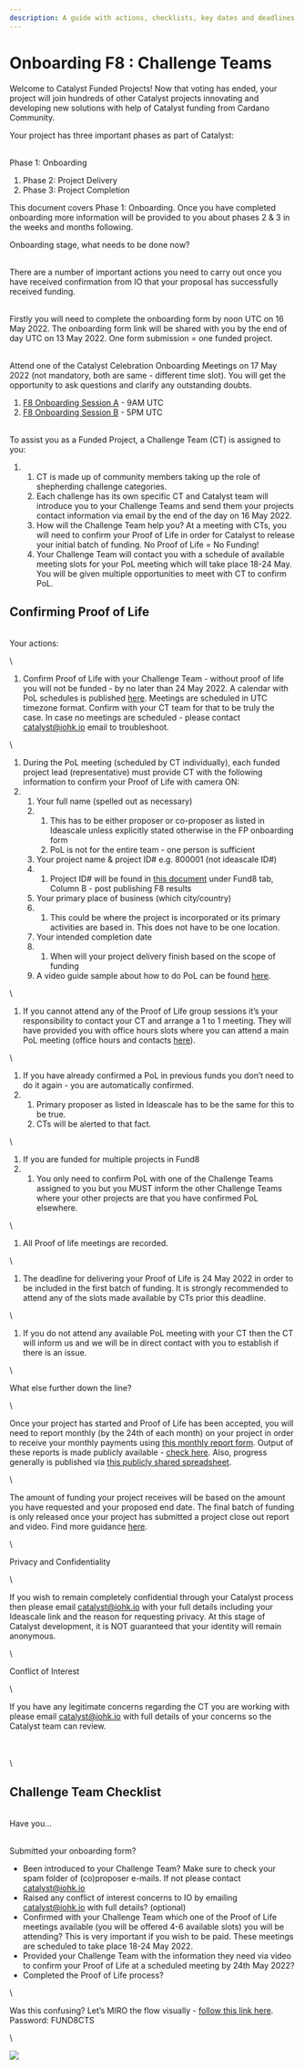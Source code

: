 ```yaml
---
description: A guide with actions, checklists, key dates and deadlines
---
```


# Onboarding F8 : Challenge Teams

Welcome to Catalyst Funded Projects! Now that voting has ended, your project will join hundreds of other Catalyst projects innovating and developing new solutions with help of Catalyst funding from Cardano Community.&#x20;

Your project has three important phases as part of Catalyst:

\
Phase 1: Onboarding&#x20;

1. Phase 2: Project Delivery
2. Phase 3: Project Completion

This document covers Phase 1: Onboarding. Once you have completed onboarding more information will be provided to you about phases 2 & 3 in the weeks and months following.

Onboarding stage, what needs to be done now?&#x20;

\
There are a number of important actions you need to carry out once you have received confirmation from IO that your proposal has successfully received funding.&#x20;

\
Firstly you will need to complete the onboarding form by noon UTC on 16 May 2022. The onboarding form link will be shared with you by the end of day UTC on 13 May 2022. One form submission = one funded project.

\
Attend one of the Catalyst Celebration Onboarding Meetings on 17 May 2022 (not mandatory, both are same - different time slot). You will get the opportunity to ask questions and clarify any outstanding doubts.&#x20;

1. [F8 Onboarding Session A](https://bit.ly/F8-Onboarding-A) - 9AM UTC
2. [F8 Onboarding Session B](https://bit.ly/F8-Onboarding-B) - 5PM UTC

\
To assist you as a Funded Project, a Challenge Team (CT) is assigned to you:&#x20;

1.
   1. CT is made up of community members taking up the role of shepherding challenge categories.&#x20;
   2. Each challenge has its own specific CT and Catalyst team will introduce you to your Challenge Teams and send them your projects contact information via email by the end of the day on 16 May 2022.
   3. How will the Challenge Team help you? At a meeting with CTs, you will need to confirm your Proof of Life in order for Catalyst to release your initial batch of funding. No Proof of Life = No Funding!
   4. Your Challenge Team will contact you with a schedule of available meeting slots for your PoL meeting which will take place 18-24 May. You will be given multiple opportunities to meet with CT to confirm PoL.

## Confirming Proof of Life&#x20;

\
Your actions:

\


1. Confirm Proof of Life with your Challenge Team - without proof of life you will not be funded - by no later than 24 May 2022. A calendar with PoL schedules is published [here](https://docs.google.com/spreadsheets/u/2/d/1bIZHfNYeSJSSpSXfpDG9Ny4f6Gm9aTOexL1DuqJfwgU/edit). Meetings are scheduled in UTC timezone format. Confirm with your CT team for that to be truly the case. In case no meetings are scheduled - please contact [catalyst@iohk.io](mailto:catalyst@iohk.io) email to troubleshoot.&#x20;

\


1. During the PoL meeting (scheduled by CT individually), each funded project lead (representative) must provide CT with the following information to confirm your Proof of Life with camera ON:
2.
   1. Your full name (spelled out as necessary)&#x20;
   2.
      1. This has to be either proposer or co-proposer as listed in Ideascale unless explicitly stated otherwise in the FP onboarding form
      2. PoL is not for the entire team - one person is sufficient
   3. Your project name & project ID# e.g. 800001 (not ideascale ID#)
   4.
      1. Project ID# will be found in [this document](https://bit.ly/FundedProjectsReporting) under Fund8 tab, Column B - post publishing F8 results
   5. Your primary place of business (which city/country)&#x20;
   6.
      1. This could be where the project is incorporated or its primary activities are based in. This does not have to be one location.&#x20;
   7. Your intended completion date
   8.
      1. When will your project delivery finish based on the scope of funding
   9. A video guide sample about how to do PoL can be found [here](https://drive.google.com/drive/u/2/folders/15935ULjwPPHj-Ktzn3Gdai\_MPuK3K3Tb?pli=1).

\


1. If you cannot attend any of the Proof of Life group sessions it’s your responsibility to contact your CT and arrange a 1 to 1 meeting. They will have provided you with office hours slots where you can attend a main PoL meeting (office hours and contacts [here](https://docs.google.com/spreadsheets/u/2/d/1bIZHfNYeSJSSpSXfpDG9Ny4f6Gm9aTOexL1DuqJfwgU/edit)).

\


1. If you have already confirmed a PoL in previous funds you don’t need to do it again - you are automatically confirmed.
2.
   1. Primary proposer as listed in Ideascale has to be the same for this to be true.&#x20;
   2. CTs will be alerted to that fact.

\


1. If you are funded for multiple projects in Fund8
2.
   1. You only need to confirm PoL with one of the Challenge Teams assigned to you but you MUST inform the other Challenge Teams where your other projects are that you have confirmed PoL elsewhere.&#x20;

\


1. All Proof of life meetings are recorded.

\


1. The deadline for delivering your Proof of Life is 24 May 2022 in order to be included in the first batch of funding. It is strongly recommended to attend any of the slots made available by CTs prior this deadline.&#x20;

\


1. If you do not attend any available PoL meeting with your CT then the CT will inform us and we will be in direct contact with you to establish if there is an issue.&#x20;

\


What else further down the line?

\


Once your project has started and Proof of Life has been accepted, you will need to report monthly (by the 24th of each month) on your project in order to receive your monthly payments using [this monthly report form](https://bit.ly/CatalystMonthlyReport). Output of these reports is made publicly available - [check here](https://bit.ly/Funded-Projects-Reports). Also, progress generally is published via [this publicly shared spreadsheet](https://bit.ly/FundedProjectsReporting).&#x20;

\


The amount of funding your project receives will be based on the amount you have requested and your proposed end date. The final batch of funding is only released once your project has submitted a project close out report and video. Find more guidance [here](https://drive.google.com/drive/folders/1SSW2afDX5w30aTZYF3p7o7rLUep7v0TJ). &#x20;

\


Privacy and Confidentiality&#x20;

\


If you wish to remain completely confidential through your Catalyst process then please email [catalyst@iohk.io](mailto:catalyst@iohk.io) with your full details including your Ideascale link and the reason for requesting privacy. At this stage of Catalyst development, it is NOT guaranteed that your identity will remain anonymous.&#x20;

\


Conflict of Interest&#x20;

\


If you have any legitimate concerns regarding the CT you are working with please email [catalyst@iohk.io](mailto:catalyst@iohk.io) with full details of your concerns so the Catalyst team can review.

\
\
\


## Challenge Team Checklist

\
Have you…

\
Submitted your onboarding form?

* Been introduced to your Challenge Team? Make sure to check your spam folder of (co)proposer e-mails. If not please contact [catalyst@iohk.io](mailto:catalyst@iohk.io)
* Raised any conflict of interest concerns to IO by emailing [catalyst@iohk.io](mailto:catalyst@iohk.io) with full details? (optional)
* Confirmed with your Challenge Team which one of the Proof of Life meetings available (you will be offered 4-6 available slots) you will be attending? This is very important if you wish to be paid. These meetings are scheduled to take place 18-24 May 2022.
* Provided your Challenge Team with the information they need via video to confirm your Proof of Life at a scheduled meeting by 24th May 2022?&#x20;
* Completed the Proof of Life process?

\


Was this confusing? Let’s MIRO the flow visually - [follow this link here](https://miro.com/app/board/uXjVO4r7A\_c=/?share\_link\_id=197153595159). Password: FUND8CTS

\


![](https://lh3.googleusercontent.com/0w5O1OauUg8Z4u3Ezw4gRB7EDZ21WPjNvCFl9NoeKH10AQjv8ws5ACXAz7YfujxxqFDnfOeWQAMu-Ld53dCiValnuPCqlB2sEqsr1H80ZI9Ay0\_EOuBEiaT1S8NbkOHeJfp5u4f1OTCuNcpXMw)
